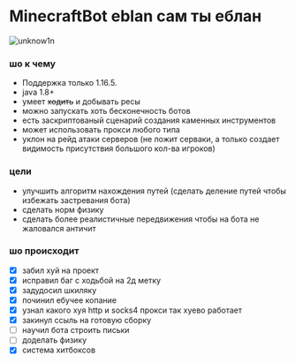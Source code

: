 # MinecraftBot eblan сам ты еблан

![unknow1n](https://user-images.githubusercontent.com/70069310/148758365-3a623ff3-da34-42e9-9b40-72a899b837d9.png)

### шо к чему
 * Поддержка только 1.16.5.
 * java 1.8+
 * умеет ~~ходить~~ и добывать ресы
 * можно запускать хоть бесконечность ботов
 * есть заскриптованый сценарий создания каменных инструментов
 * может использовать прокси любого типа
 * уклон на рейд атаки серверов (не ложит серваки, а только создает видимость присутствия большого кол-ва игроков)

### цели

 * улучшить алгоритм нахождения путей (сделать деление путей чтобы избежать застревания бота)
 * сделать норм физику
 * сделать более реалистичные передвижения чтобы на бота не жаловался античит

### шо происходит
- [x] забил хуй на проект
- [x] исправил баг с ходьбой на 2д  метку
- [x] задудосил шкиляку
- [x] починил ебучее копание
- [x] узнал какого хуя http и socks4 прокси так хуево работает
- [x] закинул ссыль на готовую сборку
- [ ] научил бота строить письки
- [ ] доделать физику
- [x] система хитбоксов
